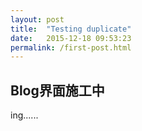 ```yaml
---
layout: post
title:  "Testing duplicate"
date:   2015-12-18 09:53:23
permalink: /first-post.html
---
```


## Blog界面施工中

ing......
